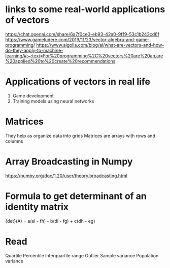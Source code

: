 # links to some real-world applications of vectors
https://chat.openai.com/share/6a7f0ce0-eb93-42a0-9f19-53c1b243cd6f
https://www.gameludere.com/2019/11/23/vector-algebra-and-game-programming/
https://www.algolia.com/blog/ai/what-are-vectors-and-how-do-they-apply-to-machine-learning/#:~:text=For%20programming%2C%20vectors%20are%20an,are%20applied%20to%20create%20recommendations

# Applications of vectors in real life
1. Game development
2. Training models using neural networks

# Matrices
They help as organize data into grids
Matrices are arrays with rows and columns

# Array Broadcasting in Numpy
https://numpy.org/doc/1.20/user/theory.broadcasting.html

# Formula to get determinant of an identity matrix
{det}(A) = a(ei - fh) - b(di - fg) + c(dh - eg)

# Read
Quartile
Percentile
Interquartile range
Outlier
Sample variance
Population variance

